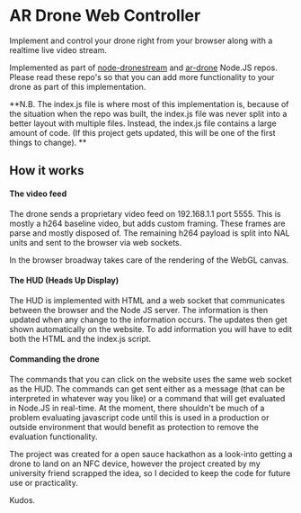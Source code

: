# AR Drone Web Controller

Implement and control your drone right from your browser along with a realtime live video stream.

Implemented as part of [node-dronestream](https://github.com/bkw/node-dronestream) and [ar-drone](https://github.com/felixge/node-ar-drone) Node.JS repos. Please read these repo's 
so that you can add more functionality to your drone as part of this implementation.

**N.B. The index.js file is where most of this implementation is, because of the situation when the
repo was built, the index.js file was never split into a better layout with multiple files. Instead, 
the index.js file contains a large amount of code. (If this project gets updated, this will be one
of the first things to change). **

## How it works
#### The video feed
The drone sends a proprietary video feed on 192.168.1.1 port 5555. This is
mostly a h264 baseline video, but adds custom framing. These frames are parse
and mostly disposed of. The remaining h264 payload is split into NAL units and
sent to the browser via web sockets.

In the browser broadway takes care of the rendering of the WebGL canvas.

#### The HUD (Heads Up Display)
The HUD is implemented with HTML and a web socket that communicates between the
browser and the Node JS server. The information is then updated when any change
to the information occurs. The updates then get shown automatically on the 
website. To add information you will have to edit both the HTML and the
index.js script.

#### Commanding the drone
The commands that you can click on the website uses the same web socket as the 
HUD. The commands can get sent either as a message (that can be interpreted 
in whatever way you like) or a command that will get evaluated in Node.JS in
real-time. At the moment, there shouldn't be much of a problem evaluating 
javascript code until this is used in a production or outside environment that
would benefit as protection to remove the evaluation functionality.

The project was created for a open sauce hackathon as a look-into getting a drone
to land on an NFC device, however the project created by my university friend 
scrapped the idea, so I decided to keep the code for future use or practicality.

Kudos.
